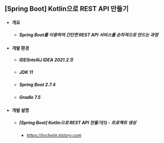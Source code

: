 ## [Spring Boot] Kotlin으로 REST API 만들기
- #### 개요
  - ##### Spring Boot를 이용하여 간단한 REST API 서비스를 순차적으로 만드는 과정

- #### 개발 환경
  - ##### IDE(IntelliJ IDEA 2021.2.1) 
  - ##### JDK 11
  - ##### Spring Boot 2.7.4
  - ##### Gradle 7.5

- #### 개발 설명
  - ##### [Spring Boot] Kotlin으로 REST API 만들기(1) - 프로젝트 생성
  	- ###### https://tychejin.tistory.com